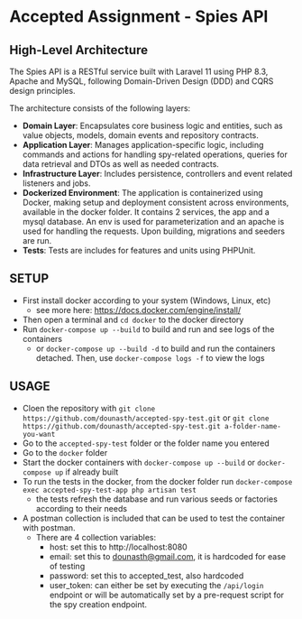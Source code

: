 # Accepted Assignment - Spies API

## High-Level Architecture

The Spies API is a RESTful service built with Laravel 11 using PHP 8.3, Apache and MySQL, following Domain-Driven
Design (DDD) and CQRS design principles.

The architecture consists of the following layers:

- **Domain Layer**: Encapsulates core business logic and entities, such as value objects, models, domain events and
  repository contracts.
- **Application Layer**: Manages application-specific logic, including commands and actions for handling spy-related
  operations, queries for data retrieval and DTOs as well as needed contracts.
- **Infrastructure Layer**: Includes persistence, controllers and event related listeners and jobs.
- **Dockerized Environment**: The application is containerized using Docker, making setup and deployment consistent
  across environments, available in the docker folder. It contains 2 services, the app and a mysql database. An env is
  used for parameterization and an apache is used for handling the requests. Upon building, migrations and seeders are
  run.
- **Tests**: Tests are includes for features and units using PHPUnit.

## SETUP

- First install docker according to your system (Windows, Linux, etc)
    - see more here: https://docs.docker.com/engine/install/
- Then open a terminal and `cd docker` to the docker directory
- Run `docker-compose up --build` to build and run and see logs of the containers
    - or `docker-compose up --build -d` to build and run the containers detached. Then, use `docker-compose logs -f` to
      view the logs

## USAGE

- Cloen the repository with `git clone https://github.com/dounasth/accepted-spy-test.git` or `git clone https://github.com/dounasth/accepted-spy-test.git a-folder-name-you-want`
- Go to the `accepted-spy-test` folder or the folder name you entered
- Go to the `docker` folder
- Start the docker containers with `docker-compose up --build` or `docker-compose up` if already built
- To run the tests in the docker, from the docker folder run
  `docker-compose exec accepted-spy-test-app php artisan test`
    - the tests refresh the database and run various seeds or factories according to their needs
- A postman collection is included that can be used to test the container with postman.
    - There are 4 collection variables:
        - host: set this to http://localhost:8080
        - email: set this to dounasth@gmail.com, it is hardcoded for ease of testing
        - password: set this to accepted_test, also hardcoded
        - user_token: can either be set by executing the `/api/login` endpoint or will be automatically set by a
          pre-request script for the spy creation endpoint.
